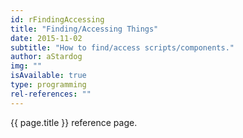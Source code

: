 ```yaml
---
id: rFindingAccessing
title: "Finding/Accessing Things"
date: 2015-11-02
subtitle: "How to find/access scripts/components."
author: aStardog
img: ""
isAvailable: true
type: programming
rel-references: ""
---
```

{{ page.title }} reference page.